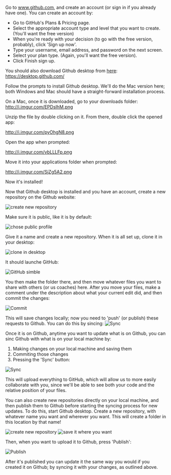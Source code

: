 Go to www.github.com, and create an account (or sign in if you already have one).  You can create an account by:

- Go to GitHub's Plans & Pricing page.
- Select the appropriate account type and level that you want to create. (You'll want the free version)
- When you're ready with your decision (to go with the free version, probably), click 'Sign up now'.
- Type your username, email address, and password on the next screen.
- Select your plan type. (Again, you'll want the free version).
- Click Finish sign up.

You should also download Github desktop from [here](https://desktop.github.com/): https://desktop.github.com/

Follow the prompts to install Github desktop.  We'll do the Mac version here; both Windows and Mac should have a straight-forward installation process.

On a Mac, once it is downloaded, go to your downloads folder:
http://i.imgur.com/EPDsIhM.png

Unzip the file by double clicking on it.  From there, double click the opened app:

http://i.imgur.com/pyOhgN8.png

Open the app when prompted:

http://i.imgur.com/vbLLLFp.png

Move it into your applications folder when prompted:

http://i.imgur.com/SjZg5A2.png

Now it's installed!

Now that Github desktop is installed and you have an account, create a new repository on the Github website:

![create new repository](http://i.imgur.com/Zv6vbq1.png)

Make sure it is public, like it is by default:

![chose public profile](http://i.imgur.com/nB4lMCE.png)

Give it a name and create a new repository. When it is all set up, clone it in your desktop:

![clone in desktop](http://i.imgur.com/7LMZZHk.png)

It should launche GitHub:

![GitHub simble](http://i.imgur.com/h81Vya5.png)

You then make the folder there, and then move whatever files you want to share with others (or us coaches) here. After you move your files, make a comment under the description about what your current edit did, and then commit the changes:

![Commit](http://i.imgur.com/fMompMK.png)

This will save changes locally; now you need to 'push' (or publish) these requests to Github.  You can do this by sincing:
![Sync](http://i.imgur.com/MOEGVqs.png)


Once it is on Github, anytime you want to update what is on Github, you can sinc Github with what is on your local machine by:

1.  Making changes on your local machine and saving them
2.  Commiting those changes
3.  Pressing the 'Sync' button:

![Sync](http://i.imgur.com/MOEGVqs.png)

This will upload everything to GitHub, which will allow us to more easily collaborate with you, since we'll be able to see both your code and the relative position of your files.

You can also create new repositories directly on your local machine, and then publish them to Github before starting the syncing process for new updates.  To do this, start Github desktop.  Create a new repository, with whatever name you want and wherever you want.  This will create a folder in this location by that name!

![create new repository](http://i.imgur.com/3sPqbTI.png)
![save it where you want](http://i.imgur.com/ncesdB1.png)

Then, when you want to upload it to Github, press 'Publish':

![Publish](http://i.imgur.com/37Cdvk0.png)

After it's published you can update it the same way you would if you created it on Github; by syncing it with your changes, as outlined above.
